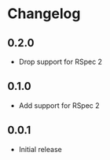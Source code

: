 # Changelog

## 0.2.0

* Drop support for RSpec 2

## 0.1.0

* Add support for RSpec 2

## 0.0.1

* Initial release
